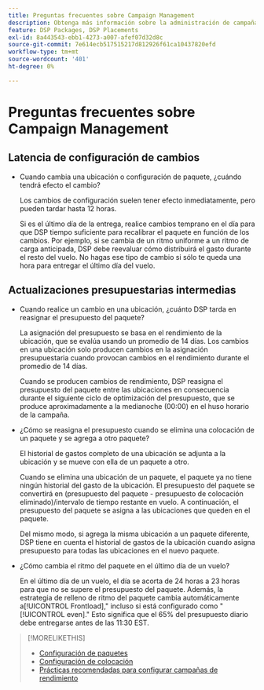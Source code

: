 ```yaml
---
title: Preguntas frecuentes sobre Campaign Management
description: Obtenga más información sobre la administración de campañas, incluido el periodo de latencia para los cambios y lo que sucede cuando realiza cambios en el presupuesto durante un vuelo.
feature: DSP Packages, DSP Placements
exl-id: 8a443543-ebb1-4273-a007-afef07d32d8c
source-git-commit: 7e614ecb517515217d812926f61ca10437820efd
workflow-type: tm+mt
source-wordcount: '401'
ht-degree: 0%

---
```


# Preguntas frecuentes sobre Campaign Management

<!-- Most of this information should be moved into the relevant topics (especially editing topics). -->

## Latencia de configuración de cambios

* Cuando cambia una ubicación o configuración de paquete, ¿cuándo tendrá efecto el cambio?

   Los cambios de configuración suelen tener efecto inmediatamente, pero pueden tardar hasta 12 horas.

   Si es el último día de la entrega, realice cambios temprano en el día para que DSP tiempo suficiente para recalibrar el paquete en función de los cambios. Por ejemplo, si se cambia de un ritmo uniforme a un ritmo de carga anticipada, DSP debe reevaluar cómo distribuirá el gasto durante el resto del vuelo. No hagas ese tipo de cambio si sólo te queda una hora para entregar el último día del vuelo.

## Actualizaciones presupuestarias intermedias

* Cuando realice un cambio en una ubicación, ¿cuánto DSP tarda en reasignar el presupuesto del paquete?

   La asignación del presupuesto se basa en el rendimiento de la ubicación, que se evalúa usando un promedio de 14 días. Los cambios en una ubicación solo producen cambios en la asignación presupuestaria cuando provocan cambios en el rendimiento durante el promedio de 14 días.

   Cuando se producen cambios de rendimiento, DSP reasigna el presupuesto del paquete entre las ubicaciones en consecuencia durante el siguiente ciclo de optimización del presupuesto, que se produce aproximadamente a la medianoche (00:00) en el huso horario de la campaña.

* ¿Cómo se reasigna el presupuesto cuando se elimina una colocación de un paquete y se agrega a otro paquete?

   El historial de gastos completo de una ubicación se adjunta a la ubicación y se mueve con ella de un paquete a otro.

   Cuando se elimina una ubicación de un paquete, el paquete ya no tiene ningún historial del gasto de la ubicación. El presupuesto del paquete se convertirá en (presupuesto del paquete - presupuesto de colocación eliminado)/intervalo de tiempo restante en vuelo. A continuación, el presupuesto del paquete se asigna a las ubicaciones que queden en el paquete.

   Del mismo modo, si agrega la misma ubicación a un paquete diferente, DSP tiene en cuenta el historial de gastos de la ubicación cuando asigna presupuesto para todas las ubicaciones en el nuevo paquete.

* ¿Cómo cambia el ritmo del paquete en el último día de un vuelo?

   En el último día de un vuelo, el día se acorta de 24 horas a 23 horas para que no se supere el presupuesto del paquete. Además, la estrategia de relleno de ritmo del paquete cambia automáticamente a[!UICONTROL Frontload],&quot; incluso si está configurado como &quot;[!UICONTROL even].&quot; Esto significa que el 65% del presupuesto diario debe entregarse antes de las 11:30 EST.

>[!MORELIKETHIS]
>
>* [Configuración de paquetes](/help/dsp/campaign-management/packages/package-settings.md)
>* [Configuración de colocación](/help/dsp/campaign-management/placements/placement-settings.md)
>* [Prácticas recomendadas para configurar campañas de rendimiento](/help/dsp/optimization/campaign-best-practices-performance.md)


